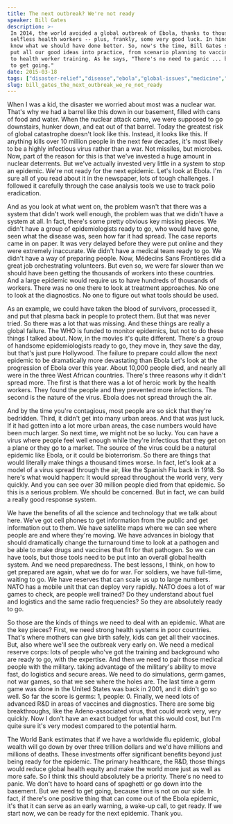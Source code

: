 ```yaml
---
title: The next outbreak? We're not ready
speaker: Bill Gates
description: >-
 In 2014, the world avoided a global outbreak of Ebola, thanks to thousands of
 selfless health workers -- plus, frankly, some very good luck. In hindsight, we
 know what we should have done better. So, now's the time, Bill Gates suggests, to
 put all our good ideas into practice, from scenario planning to vaccine research
 to health worker training. As he says, "There's no need to panic ... but we need
 to get going."
date: 2015-03-18
tags: ["disaster-relief","disease","ebola","global-issues","medicine","war"]
slug: bill_gates_the_next_outbreak_we_re_not_ready
---
```


When I was a kid, the disaster we worried about most was a nuclear war. That's why we had
a barrel like this down in our basement, filled with cans of food and water. When the
nuclear attack came, we were supposed to go downstairs, hunker down, and eat out of that
barrel. Today the greatest risk of global catastrophe doesn't look like this. Instead, it
looks like this. If anything kills over 10 million people in the next few decades, it's
most likely to be a highly infectious virus rather than a war. Not missiles, but
microbes. Now, part of the reason for this is that we've invested a huge amount in nuclear
deterrents. But we've actually invested very little in a system to stop an epidemic.
We're not ready for the next epidemic. Let's look at Ebola. I'm sure all of you read about
it in the newspaper, lots of tough challenges. I followed it carefully through the case
analysis tools we use to track polio eradication.

And as you look at what went on, the problem wasn't that there was a system that didn't
work well enough, the problem was that we didn't have a system at all. In fact, there's
some pretty obvious key missing pieces. We didn't have a group of epidemiologists ready to
go, who would have gone, seen what the disease was, seen how far it had spread. The case
reports came in on paper. It was very delayed before they were put online and they were
extremely inaccurate. We didn't have a medical team ready to go. We didn't have a way of
preparing people. Now, Médecins Sans Frontières did a great job orchestrating volunteers.
But even so, we were far slower than we should have been getting the thousands of workers
into these countries. And a large epidemic would require us to have hundreds of thousands
of workers. There was no one there to look at treatment approaches. No one to look at the
diagnostics. No one to figure out what tools should be used.

As an example, we could have taken the blood of survivors, processed it, and put that
plasma back in people to protect them. But that was never tried. So there was a lot that
was missing. And these things are really a global failure. The WHO is funded to monitor
epidemics, but not to do these things I talked about. Now, in the movies it's quite
different. There's a group of handsome epidemiologists ready to go, they move in, they
save the day, but that's just pure Hollywood. The failure to prepare could allow the next
epidemic to be dramatically more devastating than Ebola Let's look at the progression of
Ebola over this year. About 10,000 people died, and nearly all were in the three West
African countries. There's three reasons why it didn't spread more. The first is that
there was a lot of heroic work by the health workers. They found the people and they 
prevented more infections. The second is the nature of the virus. Ebola does not spread
through the air.

And by the time you're contagious, most people are so sick that they're bedridden. Third,
it didn't get into many urban areas. And that was just luck. If it had gotten into a lot 
more urban areas, the case numbers would have been much larger. So next time, we might not
be so lucky. You can have a virus where people feel well enough while they're infectious
that they get on a plane or they go to a market. The source of the virus could be a
natural epidemic like Ebola, or it could be bioterrorism. So there are things that would
literally make things a thousand times worse. In fact, let's look at a model of a virus
spread through the air, like the Spanish Flu back in 1918. So here's what would happen: It
would spread throughout the world very, very quickly. And you can see over 30 million
people died from that epidemic. So this is a serious problem. We should be concerned. But
in fact, we can build a really good response system.

We have the benefits of all the science and technology that we talk about here. We've got
cell phones to get information from the public and get information out to them. We have
satellite maps where we can see where people are and where they're moving. We have
advances in biology that should dramatically change the turnaround time to look at a
pathogen and be able to make drugs and vaccines that fit for that pathogen. So we can have
tools, but those tools need to be put into an overall global health system. And we need
preparedness. The best lessons, I think, on how to get prepared are again, what we do for
war. For soldiers, we have full-time, waiting to go. We have reserves that can scale us
up to large numbers. NATO has a mobile unit that can deploy very rapidly. NATO does a lot
of war games to check, are people well trained? Do they understand about fuel and
logistics and the same radio frequencies? So they are absolutely ready to
go.

So those are the kinds of things we need to deal with an epidemic. What are the key pieces?
First, we need strong health systems in poor countries. That's where mothers can give
birth safely, kids can get all their vaccines. But, also where we'll see the outbreak
very early on. We need a medical reserve corps: lots of people who've got the training
and background who are ready to go, with the expertise. And then we need to pair those
medical people with the military. taking advantage of the military's ability to move fast,
do logistics and secure areas. We need to do simulations, germ games, not war games, so
that we see where the holes are. The last time a germ game was done in the United States
was back in 2001, and it didn't go so well. So far the score is germs: 1, people: 0.
Finally, we need lots of advanced R&D in areas of vaccines and diagnostics. There are some
big breakthroughs, like the Adeno-associated virus, that could work very, very
quickly. Now I don't have an exact budget for what this would cost, but I'm quite sure it's
very modest compared to the potential harm.

The World Bank estimates that if we have a worldwide flu epidemic, global wealth will go
down by over three trillion dollars and we'd have millions and millions of deaths. These
investments offer significant benefits beyond just being ready for the epidemic. The
primary healthcare, the R&D, those things would reduce global health equity and make the
world more just as well as more safe. So I think this should absolutely be a priority.
There's no need to panic. We don't have to hoard cans of spaghetti or go down into the
basement. But we need to get going, because time is not on our side. In fact, if there's
one positive thing that can come out of the Ebola epidemic, it's that it can serve as an
early warning, a wake-up call, to get ready. If we start now, we can be ready for the
next epidemic. Thank you.

<!--
ad_duration=3.33
event="TED2015"
external_start_time=0
has_talk_citation=0
intro_duration=11.82
is_subtitle_required="False"
is_talk_featured="True"
language="en"
language_swap="False"
native_language="en"
number_of_related_talks=6
number_of_speakers=1
number_of_subtitled_videos=42
number_of_tags=6
number_of_talk_download_languages=43
number_of_talk_more_resources=0
number_of_talk_recommendations=0
number_of_talks_take_actions=0
post_ad_duration=0.83
published_timestamp="2015-04-03 14:58:45"
recording_date="2015-03-18"
speaker_description="Technologist, philanthropist"
speaker_is_published=1
speaker_name="Bill Gates"
talk_more_resources=[]
talk_name="The next outbreak? We're not ready"
talks_tags=["disaster-relief","disease","ebola","global-issues","medicine","war"]
talks_take_action=[]
url_audio="https://download.ted.com/talks/BillGates_2015.mp3?apikey=acme-roadrunner"
url_photo_speaker="https://pe.tedcdn.com/images/ted/1d1b89d8a6ce5dfa5a8b8adc5486d0f97e066029_254x191.jpg"
url_photo_talk="https://pe.tedcdn.com/images/ted/2c60223169fd66d3962f9f3c354081824d2914c5_2880x1620.jpg"
url_webpage="https://www.ted.com/talks/bill_gates_the_next_outbreak_we_re_not_ready"
video_type_name="TED Stage Talk"
-->